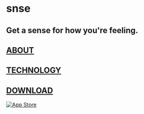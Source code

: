 # snse
## Get a sense for how you're feeling.

## [ABOUT](./ABOUT.md)

## [TECHNOLOGY](./TECHNOLOGY.md)

## [DOWNLOAD](https://itunes.apple.com/us/app/snse/id1442747058?ls=1&mt=8)
[![App Store](https://developer.apple.com/app-store/marketing/guidelines/images/badge-example-preferred.png)](https://itunes.apple.com/us/app/snse/id1442747058?ls=1&mt=8)
